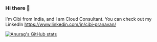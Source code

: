 ### Hi there 👋

I'm Cibi from India, and I am Cloud Consultant. You can check out my LinkedIn https://www.linkedin.com/in/cibi-pranavan/

[![Anurag's GitHub stats](https://github-readme-stats.vercel.app/api?username=cibisrinivasan)](https://github.com/anuraghazra/github-readme-stats)

